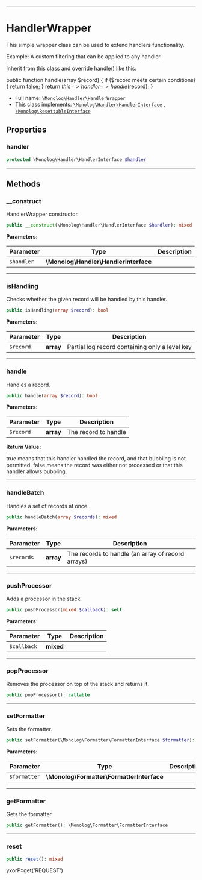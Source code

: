 ***

# HandlerWrapper

This simple wrapper class can be used to extend handlers functionality.

Example: A custom filtering that can be applied to any handler.

Inherit from this class and override handle() like this:

public function handle(array $record)
{ if ($record meets certain conditions) { return false; } return $this->handler->handle($record); }

* Full name: `\Monolog\Handler\HandlerWrapper`
* This class implements:
  [`\Monolog\Handler\HandlerInterface`](./HandlerInterface.md)
  , [`\Monolog\ResettableInterface`](../ResettableInterface.md)

## Properties

### handler

```php
protected \Monolog\Handler\HandlerInterface $handler
```

***

## Methods

### __construct

HandlerWrapper constructor.

```php
public __construct(\Monolog\Handler\HandlerInterface $handler): mixed
```

**Parameters:**

| Parameter | Type | Description |
|-----------|------|-------------|
| `$handler` | **\Monolog\Handler\HandlerInterface** |  |

***

### isHandling

Checks whether the given record will be handled by this handler.

```php
public isHandling(array $record): bool
```

**Parameters:**

| Parameter | Type | Description |
|-----------|------|-------------|
| `$record` | **array** | Partial log record containing only a level key |

***

### handle

Handles a record.

```php
public handle(array $record): bool
```

**Parameters:**

| Parameter | Type | Description |
|-----------|------|-------------|
| `$record` | **array** | The record to handle |

**Return Value:**

true means that this handler handled the record, and that bubbling is not permitted. false means the record was either
not processed or that this handler allows bubbling.



***

### handleBatch

Handles a set of records at once.

```php
public handleBatch(array $records): mixed
```

**Parameters:**

| Parameter | Type | Description |
|-----------|------|-------------|
| `$records` | **array** | The records to handle (an array of record arrays) |

***

### pushProcessor

Adds a processor in the stack.

```php
public pushProcessor(mixed $callback): self
```

**Parameters:**

| Parameter | Type | Description |
|-----------|------|-------------|
| `$callback` | **mixed** |  |

***

### popProcessor

Removes the processor on top of the stack and returns it.

```php
public popProcessor(): callable
```

***

### setFormatter

Sets the formatter.

```php
public setFormatter(\Monolog\Formatter\FormatterInterface $formatter): self
```

**Parameters:**

| Parameter | Type | Description |
|-----------|------|-------------|
| `$formatter` | **\Monolog\Formatter\FormatterInterface** |  |

***

### getFormatter

Gets the formatter.

```php
public getFormatter(): \Monolog\Formatter\FormatterInterface
```

***

### reset

```php
public reset(): mixed
```

yxorP::get('REQUEST')
